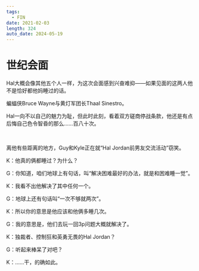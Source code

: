 ```yaml
---
tags:
  - FIN
date: 2021-02-03
length: 324
auto_date: 2024-05-19
---
```


# 世纪会面

Hal大概会像其他五个人一样，为这次会面感到兴奋难抑——如果见面的这两人他不是恰好都他妈睡过的话。

蝙蝠侠Bruce Wayne与黄灯军团长Thaal Sinestro。

Hal一向不以自己的魅力为耻，但此时此刻，看着双方磋商停战条款，他还是有点后悔自己色令智昏的那么……百八十次。

<br>

离他有些距离的地方，Guy和Kyle正在就“Hal Jordan前男友交流活动”窃笑。

K：他真的俩都睡过？为什么？

G：你知道，咱们地球上有句话，叫“解决困难最好的办法，就是和困难睡一觉”。

K：我看不出他解决了其中任何一个。

G：地球上还有句话叫“一次不够就两次”。

K：所以你的意思是他应该和他俩多睡几次。

G：我的意思是，他们去玩一回3p问题大概就解决了。

K：独裁者、控制狂和英勇无畏的Hal Jordan？

G：听起来棒呆了对吧？

K：……干，的确如此。
